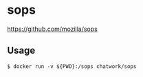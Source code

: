 # sops

https://github.com/mozilla/sops

## Usage

```
$ docker run -v ${PWD}:/sops chatwork/sops
```
